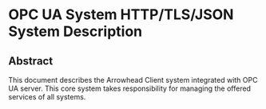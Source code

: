 # OPC UA System HTTP/TLS/JSON System Description

## Abstract
This document describes the Arrowhead Client system integrated with OPC UA server. This core system takes responsibility for managing the offered services of all systems.
